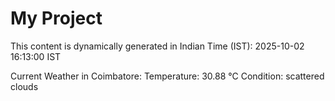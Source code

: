 # My Project

This content is dynamically generated in Indian Time (IST): 2025-10-02 16:13:00 IST


Current Weather in Coimbatore:
Temperature: 30.88 °C
Condition: scattered clouds
